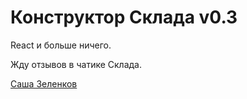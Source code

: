 # Конструктор Склада v0.3

React и больше ничего.

Жду отзывов в чатике Склада.

[Саша Зеленков](https://t.me/sasha_zelenkov)
